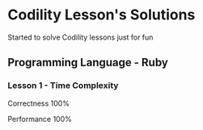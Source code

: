 # Codility Lesson's Solutions
Started to solve Codility lessons just for fun

## Programming Language - Ruby

### Lesson 1 - Time Complexity
Correctness	100% 

Performance 100%
